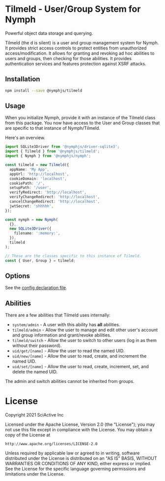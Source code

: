 # Tilmeld - User/Group System for Nymph

Powerful object data storage and querying.

Tilmeld (the d is silent) is a user and group management system for Nymph. It provides strict access controls to protect entities from unauthorized access/modification. It allows for granting and revoking ad hoc abilities to users and groups, then checking for those abilities. It provides authentication services and features protection against XSRF attacks.

## Installation

```sh
npm install --save @nymphjs/tilmeld
```

## Usage

When you initialize Nymph, provide it with an instance of the Tilmeld class from this package. You now have access to the User and Group classes that are specific to that instance of Nymph/Tilmeld.

Here's an overview.

```ts
import SQLite3Driver from '@nymphjs/driver-sqlite3';
import { Tilmeld } from '@nymphjs/tilmeld';
import { Nymph } from '@nymphjs/nymph';

const tilmeld = new Tilmeld({
  appName: 'My App',
  appUrl: 'http://localhost',
  cookieDomain: 'localhost',
  cookiePath: '/',
  setupPath: '/user',
  verifyRedirect: 'http://localhost',
  verifyChangeRedirect: 'http://localhost',
  cancelChangeRedirect: 'http://localhost',
  jwtSecret: 'shhhhh',
});

const nymph = new Nymph(
  {},
  new SQLite3Driver({
    filename: ':memory:',
  }),
  tilmeld
);

// These are the classes specific to this instance of Tilmeld.
const { User, Group } = tilmeld;
```

## Options

See the [config declaration file](src/conf/d.ts).

## Abilities

There are a few abilities that Tilmeld uses internally:

- `system/admin` - A user with this ability has **all** abilities.
- `tilmeld/admin` - Allow the user to manage and edit other user's account and group information and grant/revoke abilities.
- `tilmeld/switch` - Allow the user to switch to other users (log in as them without their password).
- `uid/get/[name]` - Allow the user to read the named UID.
- `uid/new/[name]` - Allow the user to read, create, and increment the named UID.
- `uid/set/[name]` - Allow the user to read, create, increment, set, and delete the named UID.

The admin and switch abilities cannot be inherited from groups.

# License

Copyright 2021 SciActive Inc

Licensed under the Apache License, Version 2.0 (the "License");
you may not use this file except in compliance with the License.
You may obtain a copy of the License at

    http://www.apache.org/licenses/LICENSE-2.0

Unless required by applicable law or agreed to in writing, software
distributed under the License is distributed on an "AS IS" BASIS,
WITHOUT WARRANTIES OR CONDITIONS OF ANY KIND, either express or implied.
See the License for the specific language governing permissions and
limitations under the License.
